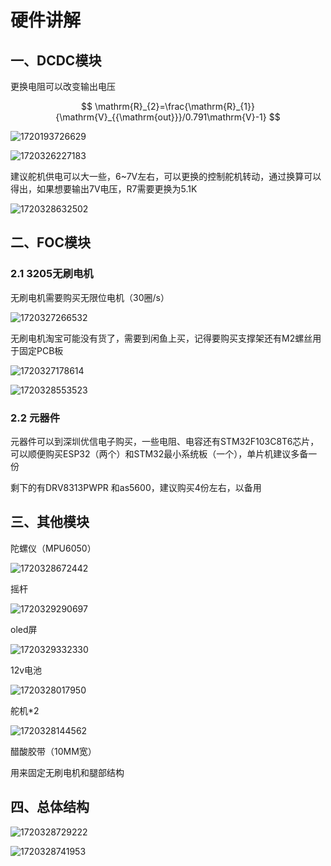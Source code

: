 # 硬件讲解

## 一、DCDC模块

更换电阻可以改变输出电压

$$
\mathrm{R}_{2}=\frac{\mathrm{R}_{1}}{\mathrm{V}_{{\mathrm{out}}}/0.791\mathrm{V}-1}
$$

![1720193726629](https://file+.vscode-resource.vscode-cdn.net/f%3A/Git_repository/Open%20source%20projects/Foot%20wheel%20robots/image/README/1720193726629.png)

![1720326227183](image/硬件讲解/1720326227183.png)

建议舵机供电可以大一些，6~7V左右，可以更换的控制舵机转动，通过换算可以得出，如果想要输出7V电压，R7需要更换为5.1K

![1720328632502](image/硬件讲解/1720328632502.png)

## 二、FOC模块

### 2.1 3205无刷电机

无刷电机需要购买无限位电机（30圈/s）

![1720327266532](image/硬件讲解/1720327266532.png)

无刷电机淘宝可能没有货了，需要到闲鱼上买，记得要购买支撑架还有M2螺丝用于固定PCB板

![1720327178614](image/硬件讲解/1720327178614.png)

![1720328553523](image/硬件讲解/1720328553523.jpg)

### 2.2 元器件

元器件可以到深圳优信电子购买，一些电阻、电容还有STM32F103C8T6芯片，可以顺便购买ESP32（两个）和STM32最小系统板（一个），单片机建议多备一份

剩下的有DRV8313PWPR 和as5600，建议购买4份左右，以备用

## 三、其他模块

陀螺仪（MPU6050）

![1720328672442](image/硬件讲解/1720328672442.jpg)

摇杆

![1720329290697](image/硬件讲解/1720329290697.png)

oled屏

![1720329332330](image/硬件讲解/1720329332330.png)

12v电池

![1720328017950](image/硬件讲解/1720328017950.png)

舵机*2

![1720328144562](image/硬件讲解/1720328144562.png)

醋酸胶带（10MM宽）

用来固定无刷电机和腿部结构

## 四、总体结构

![1720328729222](image/硬件讲解/1720328729222.jpg)

![1720328741953](image/硬件讲解/1720328741953.jpg)
